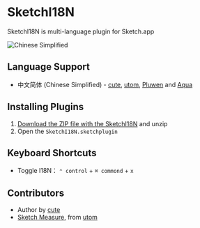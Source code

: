 # SketchI18N

SketchI18N is multi-language plugin for Sketch.app

![Chinese Simplified](http://utom.design/123.png)

## Language Support
* 中文简体 (Chinese Simplified) - [cute](https://github.com/cute/), [utom](http://utom.design), [Pluwen](https://twitter.com/pluwen) and [Aqua](http://idealStudio.org)

## Installing Plugins
1. [Download the ZIP file with the SketchI18N](https://github.com/cute/SketchI18N/archive/master.zip) and unzip
2. Open the `SketchI18N.sketchplugin`

## Keyboard Shortcuts
* Toggle I18N： `⌃ control` + `⌘ commond` + `x`

## Contributors
* Author by [cute](https://github.com/cute/)
* [Sketch Measure](http://utom.design/measure), from [utom](http://utom.design)
